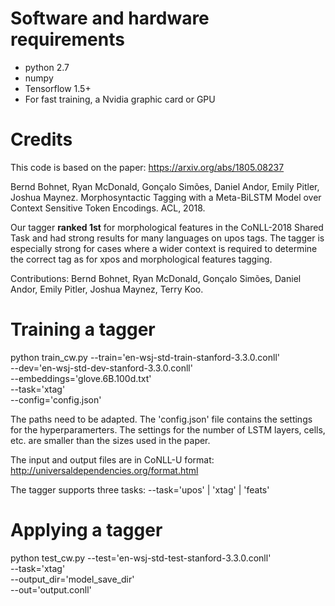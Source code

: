# Software and hardware requirements

-   python 2.7
-   numpy
-   Tensorflow 1.5+
-   For fast training, a Nvidia graphic card or GPU

# Credits

This code is based on the paper: https://arxiv.org/abs/1805.08237 

Bernd Bohnet, Ryan McDonald, Gonçalo Simões, Daniel Andor, Emily Pitler, Joshua
Maynez. Morphosyntactic Tagging with a Meta-BiLSTM Model over Context Sensitive 
Token Encodings. ACL, 2018. 

Our tagger **ranked 1st** for morphological features in the CoNLL-2018 Shared Task and 
had strong results for many languages on upos tags. The tagger is especially strong
for cases where a wider context is required to determine the correct tag as for xpos 
and morphological features tagging.

Contributions:
Bernd Bohnet, Ryan McDonald, Gonçalo Simões, Daniel Andor, Emily Pitler, Joshua
Maynez, Terry Koo.

# Training a tagger

python train_cw.py --train='en-wsj-std-train-stanford-3.3.0.conll' \
--dev='en-wsj-std-dev-stanford-3.3.0.conll' \
--embeddings='glove.6B.100d.txt' \
--task='xtag' \
--config='config.json'

The paths need to be adapted. The 'config.json' file contains the settings 
for the hyperparamerters. The settings for the number of LSTM layers, 
cells, etc. are smaller than the sizes used in the paper.

The input and output files are in CoNLL-U format:
http://universaldependencies.org/format.html

The tagger supports three tasks: --task='upos' | 'xtag' | 'feats'


# Applying a tagger

python test_cw.py --test='en-wsj-std-test-stanford-3.3.0.conll' \
--task='xtag' \
--output_dir='model_save_dir' \
--out='output.conll'

